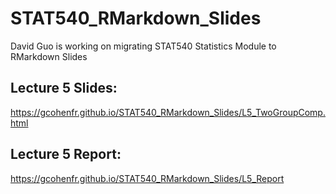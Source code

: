 # STAT540_RMarkdown_Slides

David Guo is working on migrating STAT540 Statistics Module to RMarkdown Slides

## Lecture 5 Slides:
https://gcohenfr.github.io/STAT540_RMarkdown_Slides/L5_TwoGroupComp.html

## Lecture 5 Report:
https://gcohenfr.github.io/STAT540_RMarkdown_Slides/L5_Report
